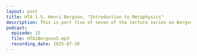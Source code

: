 ```yaml
---
layout: post
title: HTA 1.5, Henri Bergson, "Introduction to Metaphysics"
description: This is part five of seven of the lecture series on Bergson's "Introduction to Metaphysics."
podcast:
  episode: 15
  file: HTA1Bergson5.mp3
  recording_date: 2025-07-20
---
```

